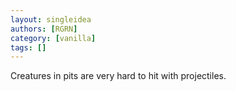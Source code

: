 ```yaml
---
layout: singleidea
authors: [RGRN]
category: [vanilla]
tags: []
---
```

Creatures in pits are very hard to hit with projectiles.
